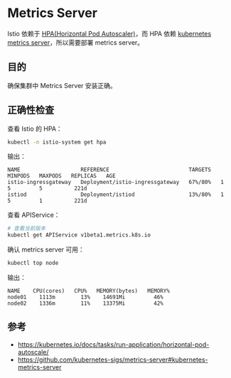 # Metrics Server

Istio 依赖于  <a target="_blank" rel="noopener noreferrer" href="https://kubernetes.io/docs/tasks/run-application/horizontal-pod-autoscale/"> HPA(Horizontal Pod Autoscaler)</a>，而 HPA 依赖 <a target="_blank" rel="noopener noreferrer" href="https://github.com/kubernetes-sigs/metrics-server#kubernetes-metrics-server">kubernetes metrics server</a>，所以需要部署 metrics server。

## 目的

确保集群中 Metrics Server 安装正确。

## 正确性检查

查看 Istio 的 HPA：

```bash
kubectl -n istio-system get hpa
```

输出：

```console
NAME                   REFERENCE                         TARGETS   MINPODS   MAXPODS   REPLICAS   AGE
istio-ingressgateway   Deployment/istio-ingressgateway   67%/80%   1         5         5          221d
istiod                 Deployment/istiod                 13%/80%   1         5         1          221d
```

查看 APIService：

```bash
# 查看当前版本
kubectl get APIService v1beta1.metrics.k8s.io
```

确认 metrics server 可用：

```bash
kubectl top node
```

输出：

```
NAME    CPU(cores)   CPU%   MEMORY(bytes)   MEMORY%   
node01    1113m        13%    14691Mi         46%       
node02    1336m        11%    13375Mi         42%       
```

## 参考

- <https://kubernetes.io/docs/tasks/run-application/horizontal-pod-autoscale/>
- <https://github.com/kubernetes-sigs/metrics-server#kubernetes-metrics-server>
